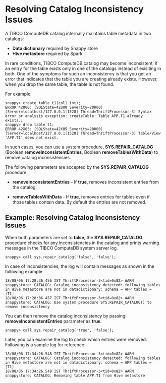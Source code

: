 # Resolving Catalog Inconsistency Issues

A TIBCO ComputeDB catalog internally maintains table metadata in two catalogs:

*	**Data dictionary** required by Snappy store
*	**Hive metastore** required by Spark
	
In rare conditions, TIBCO ComputeDB catalog may become inconsistent, if an entry for the table exists only in one of the catalogs instead of exisiting in both.  One of the symptoms for such an inconsistency is that you get an error that indicates that the table you are creating already exists. However, when you drop the same table, the table is not found.

For example:

```
snappy> create table t1(col1 int);
ERROR 42000: (SQLState=42000 Severity=20000) (Server=localhost/127.0.0.1[1528] Thread=ThriftProcessor-3) Syntax error or analysis exception: createTable: Table APP.T1 already exists.;
snappy> drop table t1;
ERROR 42X05: (SQLState=42X05 Severity=20000) (Server=localhost/127.0.0.1[1528] Thread=ThriftProcessor-3) Table/View 'APP.T1' does not exist.
```

In such cases, you can use a system procedure, **SYS.REPAIR_CATALOG** (Boolean **removeInconsistentEntries**, Boolean **removeTablesWithData**) to remove catalog inconsistencies.

The following parameters are accepted by the **SYS.REPAIR_CATALOG** procedure:

*	**removeInconsistentEntries** - If **true**, removes inconsistent entries from the catalog.

*	**removeTablesWithData** - If **true**, removes entries for tables even if those tables contain data. By default the entries are not removed.

## Example: Resolving Catalog Inconsistency Issues

When both parameters are set to **false**, the **SYS.REPAIR_CATALOG** procedure checks for any inconsistencies in the catalog and prints warning messages in the TIBCO ComputeDB system server log.

```
snappy> call sys.repair_catalog('false', 'false');
```

In case of inconsistencies, the log will contain messages as shown in the following example:

```
18/08/06 17:28:36.456 IST ThriftProcessor-3<tid=0x82> WARN snappystore: CATALOG: Catalog inconsistency detected: following tables in Hive metastore are not in datadictionary: schema = APP tables = [T1]
18/08/06 17:28:36.457 IST ThriftProcessor-3<tid=0x82> WARN snappystore: CATALOG: Use system procedure SYS.REPAIR_CATALOG() to remove inconsistency

```

You can then remove the catalog inconsistency by passing **removeInconsistentEntries** parameter as **true**.

```
snappy> call sys.repair_catalog('true', 'false');
```

Later, you can examine the log to check which entries were removed. Following is a sample log for reference:

```
18/08/06 17:34:26.548 IST ThriftProcessor-3<tid=0x82> WARN snappystore: CATALOG: Catalog inconsistency detected: following tables in Hive metastore are not in datadictionary: schema = APP tables = [T1]
18/08/06 17:34:26.548 IST ThriftProcessor-3<tid=0x82> WARN snappystore: CATALOG: Removing table APP.T1 from Hive metastore
```
